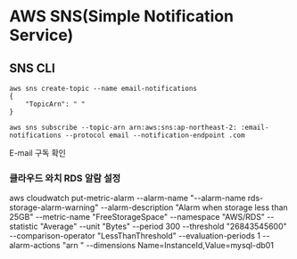 # AWS SNS(Simple Notification Service)

## SNS CLI 
```
aws sns create-topic --name email-notifications
{
    "TopicArn": " " 
}
```


```
aws sns subscribe --topic-arn arn:aws:sns:ap-northeast-2: :email-notifications --protocol email --notification-endpoint .com 
```
 E-mail 구독 확인

### 클라우드 와치 RDS 알람 설정
aws cloudwatch put-metric-alarm --alarm-name "--alarm-name rds-storage-alarm-warning" --alarm-description "Alarm when storage less than 25GB" --metric-name "FreeStorageSpace" --namespace "AWS/RDS" --statistic "Average" --unit "Bytes" --period 300 --threshold "26843545600" --comparison-operator "LessThanThreshold" --evaluation-periods 1 --alarm-actions "arn " --dimensions Name=InstanceId,Value=mysql-db01 


